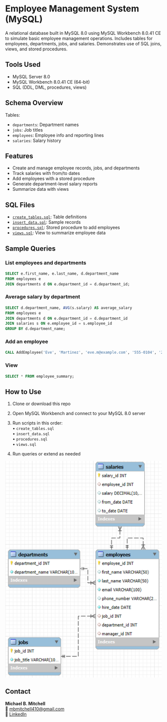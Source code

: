 # Employee Management System (MySQL)

A relational database built in MySQL 8.0 using MySQL Workbench 8.0.41 CE to simulate basic employee management operations. Includes tables for employees, departments, jobs, and salaries. Demonstrates use of SQL joins, views, and stored procedures.

## Tools Used

- MySQL Server 8.0
- MySQL Workbench 8.0.41 CE (64-bit)
- SQL (DDL, DML, procedures, views)

## Schema Overview

Tables:
- `departments`: Department names
- `jobs`: Job titles
- `employees`: Employee info and reporting lines
- `salaries`: Salary history

## Features

- Create and manage employee records, jobs, and departments
- Track salaries with from/to dates
- Add employees with a stored procedure
- Generate department-level salary reports
- Summarize data with views

## SQL Files

- [`create_tables.sql`](./create_tables.sql): Table definitions
- [`insert_data.sql`](./insert_data.sql): Sample records
- [`procedures.sql`](./procedures.sql): Stored procedure to add employees
- [`views.sql`](./views.sql): View to summarize employee data

## Sample Queries

### List employees and departments
```sql
SELECT e.first_name, e.last_name, d.department_name
FROM employees e
JOIN departments d ON e.department_id = d.department_id;
```

### Average salary by department
```sql
SELECT d.department_name, AVG(s.salary) AS average_salary
FROM employees e
JOIN departments d ON e.department_id = d.department_id
JOIN salaries s ON e.employee_id = s.employee_id
GROUP BY d.department_name;
```

### Add an employee
```sql
CALL AddEmployee('Eve', 'Martinez', 'eve.m@example.com', '555-0104', '2023-05-01', 1, 1, 1);
```

### View
```sql
SELECT * FROM employee_summary;
```

## How to Use

1. Clone or download this repo  

2. Open MySQL Workbench and connect to your MySQL 8.0 server  

3. Run scripts in this order:  
   • `create_tables.sql`  
   • `insert_data.sql`  
   • `procedures.sql`  
   • `views.sql`  

4. Run queries or extend as needed

![ERD](./erd.png)

## Contact

**Michael B. Mitchell**  
📧 mbmitchell410@gmail.com  
🔗 [LinkedIn](https://www.linkedin.com/in/michaelm410/)
